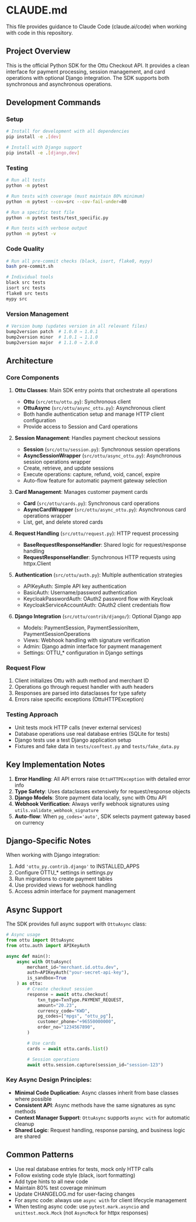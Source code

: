 # CLAUDE.md

This file provides guidance to Claude Code (claude.ai/code) when working with code in this repository.

## Project Overview

This is the official Python SDK for the Ottu Checkout API. It provides a clean interface for payment processing, session management, and card operations with optional Django integration. The SDK supports both synchronous and asynchronous operations.

## Development Commands

### Setup
```bash
# Install for development with all dependencies
pip install -e .[dev]

# Install with Django support
pip install -e .[django,dev]
```

### Testing
```bash
# Run all tests
python -m pytest

# Run tests with coverage (must maintain 80% minimum)
python -m pytest --cov=src --cov-fail-under=80

# Run a specific test file
python -m pytest tests/test_specific.py

# Run tests with verbose output
python -m pytest -v
```

### Code Quality
```bash
# Run all pre-commit checks (black, isort, flake8, mypy)
bash pre-commit.sh

# Individual tools
black src tests
isort src tests
flake8 src tests
mypy src
```

### Version Management
```bash
# Version bump (updates version in all relevant files)
bump2version patch  # 1.0.0 → 1.0.1
bump2version minor  # 1.0.1 → 1.1.0
bump2version major  # 1.1.0 → 2.0.0
```

## Architecture

### Core Components

1. **Ottu Classes**: Main SDK entry points that orchestrate all operations
   - **Ottu** (`src/ottu/ottu.py`): Synchronous client
   - **OttuAsync** (`src/ottu/async_ottu.py`): Asynchronous client
   - Both handle authentication setup and manage HTTP client configuration
   - Provide access to Session and Card operations

2. **Session Management**: Handles payment checkout sessions
   - **Session** (`src/ottu/session.py`): Synchronous session operations
   - **AsyncSessionWrapper** (`src/ottu/async_ottu.py`): Asynchronous session operations wrapper
   - Create, retrieve, and update sessions
   - Execute operations: capture, refund, void, cancel, expire
   - Auto-flow feature for automatic payment gateway selection

3. **Card Management**: Manages customer payment cards
   - **Card** (`src/ottu/cards.py`): Synchronous card operations
   - **AsyncCardWrapper** (`src/ottu/async_ottu.py`): Asynchronous card operations wrapper
   - List, get, and delete stored cards

4. **Request Handling** (`src/ottu/request.py`): HTTP request processing
   - **BaseRequestResponseHandler**: Shared logic for request/response handling
   - **RequestResponseHandler**: Synchronous HTTP requests using httpx.Client

5. **Authentication** (`src/ottu/auth.py`): Multiple authentication strategies
   - APIKeyAuth: Simple API key authentication
   - BasicAuth: Username/password authentication
   - KeycloakPasswordAuth: OAuth2 password flow with Keycloak
   - KeycloakServiceAccountAuth: OAuth2 client credentials flow

6. **Django Integration** (`src/ottu/contrib/django/`): Optional Django app
   - Models: PaymentSession, PaymentSessionItem, PaymentSessionOperations
   - Views: Webhook handling with signature verification
   - Admin: Django admin interface for payment management
   - Settings: OTTU_* configuration in Django settings

### Request Flow

1. Client initializes Ottu with auth method and merchant ID
2. Operations go through request handler with auth headers
3. Responses are parsed into dataclasses for type safety
4. Errors raise specific exceptions (OttuHTTPException)

### Testing Approach

- Unit tests mock HTTP calls (never external services)
- Database operations use real database entries (SQLite for tests)
- Django tests use a test Django application setup
- Fixtures and fake data in `tests/conftest.py` and `tests/fake_data.py`

## Key Implementation Notes

1. **Error Handling**: All API errors raise `OttuHTTPException` with detailed error info
2. **Type Safety**: Uses dataclasses extensively for request/response objects
3. **Django Models**: Store payment data locally, sync with Ottu API
4. **Webhook Verification**: Always verify webhook signatures using `utils.validate_webhook_signature`
5. **Auto-flow**: When `pg_codes='auto'`, SDK selects payment gateway based on currency

## Django-Specific Notes

When working with Django integration:
1. Add `'ottu_py.contrib.django'` to INSTALLED_APPS
2. Configure OTTU_* settings in settings.py
3. Run migrations to create payment tables
4. Use provided views for webhook handling
5. Access admin interface for payment management

## Async Support

The SDK provides full async support with `OttuAsync` class:

```python
# Async usage
from ottu import OttuAsync
from ottu.auth import APIKeyAuth

async def main():
    async with OttuAsync(
        merchant_id="merchant.id.ottu.dev",
        auth=APIKeyAuth("your-secret-api-key"),
        is_sandbox=True
    ) as ottu:
        # Create checkout session
        response = await ottu.checkout(
            txn_type=TxnType.PAYMENT_REQUEST,
            amount="20.23",
            currency_code="KWD",
            pg_codes=["mpgs", "ottu_pg"],
            customer_phone="+96550000000",
            order_no="1234567890",
        )

        # Use cards
        cards = await ottu.cards.list()

        # Session operations
        await ottu.session.capture(session_id="session-123")
```

### Key Async Design Principles:
- **Minimal Code Duplication**: Async classes inherit from base classes where possible
- **Consistent API**: Async methods have the same signatures as sync methods
- **Context Manager Support**: `OttuAsync` supports `async with` for automatic cleanup
- **Shared Logic**: Request handling, response parsing, and business logic are shared

## Common Patterns

- Use real database entries for tests, mock only HTTP calls
- Follow existing code style (black, isort formatting)
- Add type hints to all new code
- Maintain 80% test coverage minimum
- Update CHANGELOG.md for user-facing changes
- For async code: always use `async with` for client lifecycle management
- When testing async code: use `pytest.mark.asyncio` and `unittest.mock.Mock` (not `AsyncMock` for httpx responses)
